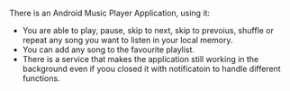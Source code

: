 There is an Android Music Player Application, using it: <br>
* You are able to play, pause, skip to next, skip to prevoius, shuffle or repeat any song you want to listen in your local memory. <br>
* You can add any song to the favourite playlist. <br>
* There is a service that makes the application still working in the background even if yoou closed it with notificatoin to handle different functions. <br>

